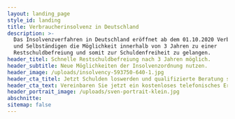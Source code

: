 ```yaml
---
layout: landing_page
style_id: landing
title: Verbraucherinsolvenz in Deutschland
description: >-
  Das Insolvenzverfahren in Deutschland eröffnet ab dem 01.10.2020 Verbrauchern
  und Selbständigen die Möglichkeit innerhalb von 3 Jahren zu einer
  Restschuldbefreiung und somit zur Schuldenfreiheit zu gelangen.
header_titel: Schnelle Restschuldbefreiung nach 3 Jahren möglich.
header_subtitle: Neue Möglichkeiten der Insolvenzordnung nutzen.
header_image: /uploads/insolvency-593750-640-1.jpg
header_cta_titel: Jetzt Schulden loswerden und qualifizierte Beratung sichern.
header_cta_text: Vereinbaren Sie jetzt ein kostenloses telefonisches Erstgespräch.
header_portrait_image: /uploads/sven-portrait-klein.jpg
abschnitte:
sitemap: false
---
```


